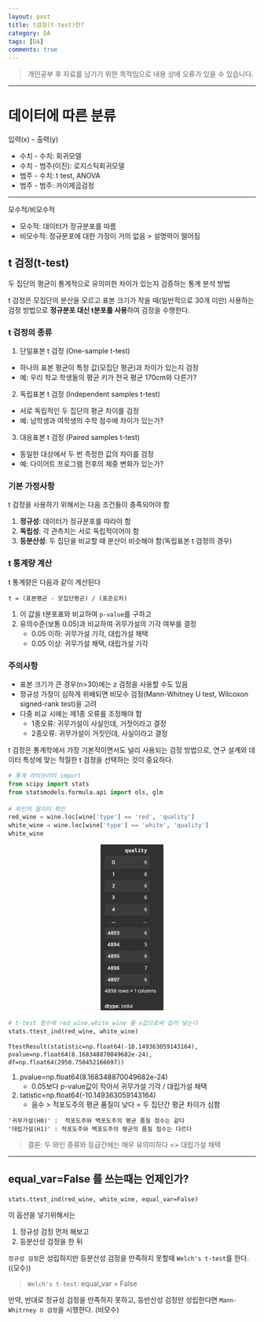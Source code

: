 ```yaml
---
layout: post
title: t검정(t-test)란?
category: DA
tags: [DA]
comments: true
---
```


> 개인공부 후 자료를 남기기 위한 목적임으로 내용 상에 오류가 있을 수 있습니다.    

<hr>

# 데이터에 따른 분류

입력(x) - 출력(y)

- 수치 - 수치: 회귀모델
- 수치 - 범주(이진): 로지스틱회귀모델
- 범주 - 수치: t test, ANOVA
- 범주 - 범주: 카이제곱검정

---
모수적/비모수적
- 모수적: 데이터가 정규분포를 따름
- 비모수적: 정규분포에 대한 가정이 거의 없음 > 설명력이 떨어짐


## t 검정(t-test)

두 집단의 평균이 통계적으로 유의미한 차이가 있는지 검증하는 통계 분석 방법

t 검정은 모집단의 분산을 모르고 표본 크기가 작을 때(일반적으로 30개 미만) 사용하는 검정 방법으로 **정규분포 대신 t분포를 사용**하여 검정을 수행한다.


### t 검정의 종류

1. 단일표본 t 검정 (One-sample t-test)
- 하나의 표본 평균이 특정 값(모집단 평균)과 차이가 있는지 검정
- 예: 우리 학교 학생들의 평균 키가 전국 평균 170cm와 다른가?

2. 독립표본 t 검정 (Independent samples t-test)
- 서로 독립적인 두 집단의 평균 차이를 검정
- 예: 남학생과 여학생의 수학 점수에 차이가 있는가?

3. 대응표본 t 검정 (Paired samples t-test)
- 동일한 대상에서 두 번 측정한 값의 차이를 검정
- 예: 다이어트 프로그램 전후의 체중 변화가 있는가?


### 기본 가정사항

t 검정을 사용하기 위해서는 다음 조건들이 충족되어야 함 

1. **정규성**: 데이터가 정규분포를 따라야 함
2. **독립성**: 각 관측치는 서로 독립적이어야 함
3. **등분산성**: 두 집단을 비교할 때 분산이 비슷해야 함(독립표본 t 검정의 경우)


### t 통계량 계산

t 통계량은 다음과 같이 계산된다

```
t = (표본평균 - 모집단평균) / (표준오차)
```

1. 이 값을 t분포표와 비교하여 `p-value`를 구하고
2. 유의수준(보통 0.05)과 비교하여 귀무가설의 기각 여부를 결정
    - 0.05 이하: 귀무가설 기각, 대립가설 채택
    - 0.05 이상: 귀무가설 채택, 대립가설 기각 



### 주의사항

- 표본 크기가 큰 경우(n>30)에는 z 검정을 사용할 수도 있음
- 정규성 가정이 심하게 위배되면 비모수 검정(Mann-Whitney U test, Wilcoxon signed-rank test)을 고려
- 다중 비교 시에는 제1종 오류를 조정해야 함
    - 1종오류: 귀무가설이 사실인데, 거젓이라고 결정
    - 2종오류: 귀무가설이 거짓인데, 사실이라고 결정 

t 검정은 통계학에서 가장 기본적이면서도 널리 사용되는 검정 방법으로, 연구 설계와 데이터 특성에 맞는 적절한 t 검정을 선택하는 것이 중요하다.


```python
# 통계 라이브러리 import 
from scipy import stats
from statsmodels.formula.api import ols, glm

# 와인의 퀄리티 확인 
red_wine = wine.loc[wine['type'] == 'red', 'quality']
white_wine = wine.loc[wine['type'] == 'white', 'quality']
white_wine
```

<center>
<figure>
<img src="/assets/post-img/DA/43.png" alt="" width="30%">
</figure>
</center>

```python 
# t-test 함수에 red_wine,white_wine 를 x값으로써 집어 넣는다 
stats.ttest_ind(red_wine, white_wine)
```
```
TtestResult(statistic=np.float64(-10.149363059143164), 
pvalue=np.float64(8.168348870049682e-24), df=np.float64(2950.750452166697))
```

1. pvalue=np.float64(8.168348870049682e-24)
    - 0.05보다 p-value값이 작아서 귀무가설 기각 / 대립가설 채택 
2. tatistic=np.float64(-10.149363059143164)
    - 음수 > 적포도주의 평균 품질이 낮다 = 두 집단간 평균 차이가 심함 


```
'귀무가설(H0)' :  적포도주와 백포도주의 평균 품질 점수는 같다
'대립가설(H1)' : 적포도주와 백포도주의 평균의 품질 점수는 다르다
```

> 결론: 두 와인 종류와 등급간에는 매우 유의미하다 => 대립가설 채택 

---


## equal_var=False 를 쓰는때는 언제인가?

`stats.ttest_ind(red_wine, white_wine, equal_var=False)` 

이 옵션을 넣기위해서는
1. 정규성 검정 먼저 해보고 
2. 등분산성 검정을 한 뒤

`정규성 검정`은 성립하지만 등분산성 검정을 만족하지 못할때 `Welch's t-test`를 한다. ((모수))

> `Welch's t-test`: equal_var = False

만약, 반대로 정규성 검정을 만족하지 못하고, 등반산성 검정만 성립한다면 `Mann-Whitrney U 검정`을 시행한다. (비모수)
